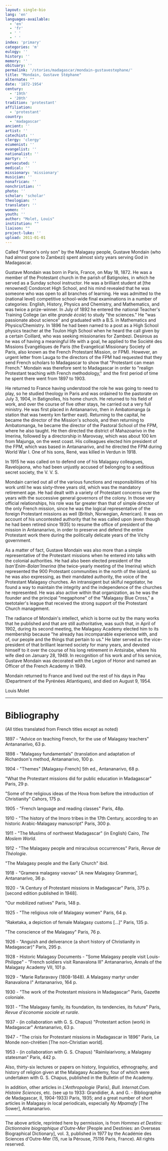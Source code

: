 ```yaml
---
layout: single-bio
lang: 'en'
languages-available:
  - 'en'
  - 'fr'
  - ' '
  - ' '
index: 'primary'
categories: 'm'
eulogy: ''
history: ''
memory: ''
obituary: ''
permalink: '/stories/madagascar/mondain-gustavestephane/'
title: "Mondain, Gustave Stéphane"
alternate: ""
date: '1872-1954'
century:
  - '19th'
  - '20th'
tradition: 'protestant'
affiliation:
  - 'protestant'
country:
  - 'madagascar'
ancient: ''
artist: ''
catechist: ''
clergy: 'clergy'
ecumenist: ''
evangelist: ''
nationalist: ''
martyr: ''
persecuted: ''
medical: ''
missionary: 'missionary'
musician: ''
nonafrican: ''
nonchristian: ''
photo: ''
scholar: 'scholar'
theologian: ''
translator: ''
women: ''
youth: ''
author: "Molet, Louis"
institution: ""
liaison: ""
project-luke: ''
upload: 2011-01-01
---
```




Called "France's only son" by the Malagasy people, Gustave Mondain (who had almost gone to Zambezi) spent almost sixty years serving God in Madagascar.

Gustave Mondain was born in Paris, France, on May 18, 1872. He was a member of the Protestant church in the parish of Batignoles, in which he served as a Sunday school instructor. He was a brilliant student at [the renowned] Condorcet High School, and his mind revealed that he was someone who was open to all branches of learning. He was admitted to the (national level) competitive school-wide final examinations in a number of categories: English, History, Physics and Chemistry, and Mathematics, and was twice a prize-winner. In July of 1892 he entered the national Teacher's Training College (an elite *grande école*) to study "the sciences." He "was passionate about science" and graduated with a B.S. in Mathematics and Physics/Chemistry. In 1896 he had been named to a post as a High School physics teacher at the Toulon High School when he heard the call given by a certain Coillard, who was seeking missionaries for Zambezi. Desirous as he was of having a meaningful life with a goal, he applied to the Société des Missions Evangéliques de Paris (the Evangelical Missionary Society of Paris, also known as the French Protestant Mission, or FPM). However, an urgent letter from Lauga to the directors of the FPM had requested that they send French scholars to Madagascar to show that "Protestant can mean French." Mondain was therefore sent to Madagascar in order to "realign Protestant teaching with French methodology," and the first period of time he spent there went from 1897 to 1903.

He returned to France having understood the role he was going to need to play, so he studied theology in Paris and was ordained to the pastorate on July 3, 1904, in Batignolles, his home church. He returned to his field of work, and over the course of five other stays, he carried out a very full ministry. He was first placed in Antananarivo, then in Ambatomanga (a station that was twenty km farther east). Returning to the capital, he became the director of the Mission's schools, and then returning to Ambatomanga, he became the director of the Pastoral School of the FPM, where he also taught. He then directed the district of Mahazoarivo in the Imerina, followed by a directorship in Marovoay, which was about 100 km from Majunga, on the west coast. His colleagues elected him president of the FPM, which was based in Antananarivo, and he directed the FPM during World War I. One of his sons, René, was killed in Verdun in 1918.

In 1915 he was called on to defend one of his Malagasy colleagues, Ravelojaona, who had been unjustly accused of belonging to a seditious secret society, the V. V. S.

Mondain carried out all of the various functions and responsibilities of his work until he was sixty-three years old, which was the mandatory retirement age. He had dealt with a variety of Protestant concerns over the years with the successive general governors of the colony. In those very official relationships, his role was far greater than that of simple director of the only French mission, since he was the logical representative of the foreign Protestant missions as well (British, Norwegian, American). It was on account of his uncontested authority that he was called upon (even though he had been retired since 1935) to resume the office of president of the mission in Antananarivo, in order to preserve and defend the entire Protestant work there during the politically delicate years of the Vichy government.

As a matter of fact, Gustave Mondain was also more than a simple representative of the Protestant missions when he entered into talks with the colonial authorities. He had also been elected president of the *Isan'Enim-Bolan'Imerina* (the twice-yearly meeting of the Imerina) which represented the 900 Protestant communities in the north of the island, so he was also expressing, as their mandated authority, the voice of the Protestant Malagasy churches. An intransigent but skilful negotiator, he found a way to maintain the integrity and the independence of the churches he represented. He was also active within that organization, as he was the founder and the principal "megaphone" of the "Malagasy Blue Cross," a teetotaler's league that received the strong support of the Protestant Church management.

The radiance of Mondain's intellect, which is borne out by the many works that he published and that are still authoritative, was such that, in April of 1902, during its second meeting, the Malagasy Academy elected him to its membership because "he already has incomparable experience with, and of, our people and the things that pertain to us." He later served as the vice-president of that brilliant learned society for many years, and devoted himself to it over the course of his long retirement in Antsirabe, where his wife died on January 28, 1949. In recognition of his work and of his service, Gustave Mondain was decorated with the Legion of Honor and named an Officer of the French Academy in 1949.

Mondain returned to France and lived out the rest of his days in Pau (Department of the Pyrénées Atlantiques), and died on August 9, 1954.

Louis Molet

---

# Bibliography

(All titles translated from French titles except as noted)

1897 - "Advice on teaching French, for the use of Malagasy teachers" Antananarivo, 63 p.

1898 - "Malagasy fundamentals" (translation and adaptation of Richardson's method, Antananarivo, 100 p.

1904 - "Themes" [Malagasy-French] 5th ed., Antananarivo, 68 p.

"What the Protestant missions did for public education in Madagascar" Paris, 29 p.

"Some of the religious ideas of the Hova from before the introduction of Christianity" Cahors, 175 p.

1905 - "French language and reading classes" Paris, 48p.

1910 - "The history of the Imoro tribes in the 17th Century, according to an historic Arabic-Malagasy manuscript" Paris, 300 p.

1911 - "The Muslims of northwest Madagascar" (in English) Cairo, *The Moslem World*.

1912 - "The Malagasy people and miraculous occurrences" Paris, *Revue de Théologie*.

"The Malagasy people and the Early Church" ibid.

1918 - "Gramera malagasy vaovao" [A new Malagasy Grammar], Antananarivo, 36 p.

1920 - "A Century of Protestant missions in Madagascar" Paris, 375 p. [second edition published in 1948].

"Our mobilized natives" Paris, 148 p.

1925 - "The religious role of Malagasy women" Paris, 64 p.

"Raketaka, a depiction of female Malagasy customs [...]" Paris, 135 p.

"The conscience of the Malagasy" Paris, 76 p.

1926 - "Anguish and deliverance (a short history of Christianity in Madagascar)" Paris, 295 p.

1928 - Historic Malagasy Documents - "Some Malagasy people visit Louis-Philippe" - "French soldiers visit Ranavalona III" Antananarivo, Annals of the Malagasy Academy VII, 101 p.

1929 - "Marie Rafaravavy (1808-1848). A Malagasy martyr under Ranavalona I" Antananarivo, 164 p.

1930 - "The work of the Protestant missions in Madagascar" Paris, Gazette coloniale.

1931 - "The Malagasy family, its foundation, its tendencies, its future" Paris, *Revue d'économie sociale et rurale*.

1937 - (in collaboration with G. S. Chapus) "Protestant action (work) in Madagascar" Antananarivo, 63 p.

1947 - "The crisis for Protestant missions in Madagascar in 1896" Paris, Le Monde non-chrétien [The non-Christian world].

1953 - (in collaboration with G. S. Chapus) "Rainilaiarivony, a Malagasy statesman" Paris, 442 p.

Also, thirty-six lectures or papers on history, linguistics, ethnography, and history of religion given at the Malagasy Academy, four of which were undertaken with G. S. Chapus, published in the Bulletin of the Academy.

In addition, other articles in *L'Anthropologie* (Paris), *Bull. Internat.Com. Histoire Sciences*, etc. (see up to 1933: Grandidier, A. and G. - Bibliographie de Madagascar, II, 1904-1933) Paris, 1935; and a great number of short articles in Malagasy in local periodicals, especially *Ny Mpamafy* [The Sower], Antananarivo.

---

The above article, reprinted here by permission, is from *Hommes et Destins: Dictionnaire biographique d'Outre-Mer* [People and Destinies: an Overseas Biographical Dictionary], vol. 3, published in 1977 by the Académie des Sciences d'Outre-Mer (15, rue la Pérouse, 75116 Paris, France). All rights reserved.
